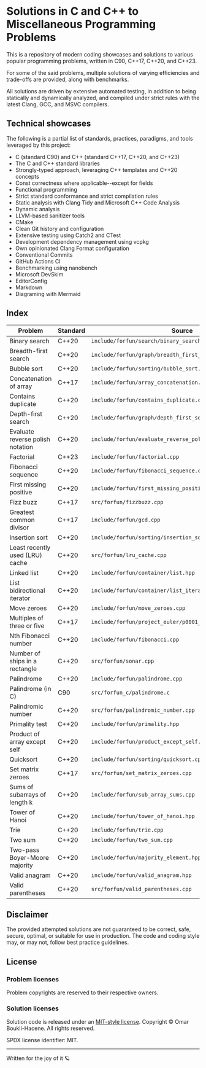 # Solutions in C and C++ to Miscellaneous Programming Problems

This is a repository of modern coding showcases and solutions to various popular
programming problems, written in C90, C++17, C++20, and C++23.

For some of the said problems, multiple solutions of varying efficiencies and
trade-offs are provided, along with benchmarks.

All solutions are driven by extensive automated testing, in addition to being
statically and dynamically analyzed, and compiled under strict rules with the
latest Clang, GCC, and MSVC compilers.

## Technical showcases

The following is a partial list of standards, practices, paradigms, and tools
leveraged by this project:

- C (standard C90) and C++ (standard C++17, C++20, and C++23)
- The C and C++ standard libraries
- Strongly-typed approach, leveraging C++ templates and C++20 concepts
- Const correctness where applicable--except for fields
- Functional programming
- Strict standard conformance and strict compilation rules
- Static analysis with Clang Tidy and Microsoft C++ Code Analysis
- Dynamic analysis
- LLVM-based sanitizer tools
- CMake
- Clean Git history and configuration
- Extensive testing using Catch2 and CTest
- Development dependency management using vcpkg
- Own opinionated Clang Format configuration
- Conventional Commits
- GitHub Actions CI
- Benchmarking using nanobench
- Microsoft DevSkim
- EditorConfig
- Markdown
- Diagraming with Mermaid

## Index

| Problem                          | Standard | Source                                                       |
| ---                              | ---      | ---                                                          |
| Binary search                    | C++20    | `include/forfun/search/binary_search.hpp`                    |
| Breadth-first search             | C++20    | `include/forfun/graph/breadth_first_search.hpp`              |
| Bubble sort                      | C++20    | `include/forfun/sorting/bubble_sort.cpp`                     |
| Concatenation of array           | C++17    | `include/forfun/array_concatenation.hpp`                     |
| Contains duplicate               | C++20    | `include/forfun/contains_duplicate.cpp`                      |
| Depth-first search               | C++20    | `include/forfun/graph/depth_first_search.hpp`                |
| Evaluate reverse polish notation | C++20    | `include/forfun/evaluate_reverse_polish_notation.hpp`        |
| Factorial                        | C++23    | `include/forfun/factorial.cpp`                               |
| Fibonacci sequence               | C++20    | `include/forfun/fibonacci_sequence.cpp`                      |
| First missing positive           | C++20    | `include/forfun/first_missing_positive.cpp`                  |
| Fizz buzz                        | C++17    | `src/forfun/fizzbuzz.cpp`                                    |
| Greatest common divisor          | C++17    | `include/forfun/gcd.cpp`                                     |
| Insertion sort                   | C++20    | `include/forfun/sorting/insertion_sort.cpp`                  |
| Least recently used (LRU) cache  | C++20    | `src/forfun/lru_cache.cpp`                                   |
| Linked list                      | C++20    | `include/forfun/container/list.hpp`                          |
| List bidirectional iterator      | C++20    | `include/forfun/container/list_iterator.hpp`                 |
| Move zeroes                      | C++20    | `include/forfun/move_zeroes.cpp`                             |
| Multiples of three or five       | C++17    | `include/forfun/project_euler/p0001_multiples_of_3_or_5.cpp` |
| Nth Fibonacci number             | C++20    | `include/forfun/fibonacci.cpp`                               |
| Number of ships in a rectangle   | C++20    | `src/forfun/sonar.cpp`                                       |
| Palindrome                       | C++20    | `include/forfun/palindrome.cpp`                              |
| Palindrome (in C)                | C90      | `src/forfun_c/palindrome.c`                                  |
| Palindromic number               | C++20    | `src/forfun/palindromic_number.cpp`                          |
| Primality test                   | C++20    | `include/forfun/primality.hpp`                               |
| Product of array except self     | C++20    | `include/forfun/product_except_self.cpp`                     |
| Quicksort                        | C++20    | `include/forfun/sorting/quicksort.cpp`                       |
| Set matrix zeroes                | C++17    | `src/forfun/set_matrix_zeroes.cpp`                           |
| Sums of subarrays of length k    | C++20    | `include/forfun/sub_array_sums.cpp`                          |
| Tower of Hanoi                   | C++20    | `include/forfun/tower_of_hanoi.hpp`                          |
| Trie                             | C++20    | `include/forfun/trie.cpp`                                    |
| Two sum                          | C++20    | `include/forfun/two_sum.cpp`                                 |
| Two-pass Boyer-Moore majority    | C++20    | `include/forfun/majority_element.hpp`                        |
| Valid anagram                    | C++20    | `include/forfun/valid_anagram.hpp`                           |
| Valid parentheses                | C++20    | `src/forfun/valid_parentheses.cpp`                           |

## Disclaimer

The provided attempted solutions are not guaranteed to be correct, safe,
secure, optimal, or suitable for use in production. The code and coding style
may, or may not, follow best practice guidelines.

## License

### Problem licenses

Problem copyrights are reserved to their respective owners.

### Solution licenses

Solution code is released under an [MIT-style license](LICENSE).
Copyright © Omar Boukli-Hacene. All rights reserved.

SPDX license identifier: MIT.

---

Written for the joy of it 🪐
